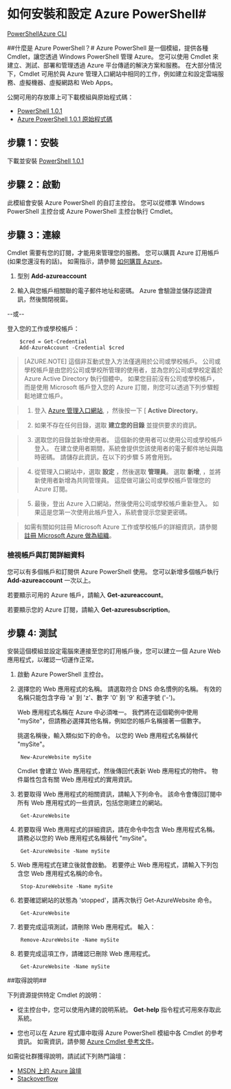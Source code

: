 <properties
    pageTitle="如何安裝和設定 Azure PowerShell"
    description="了解如何安裝和設定 Azure PowerShell。"
    editor="tysonn"
    manager="stevenka"
    documentationCenter=""
    services=""
    authors="coreyp-at-msft"/>

<tags
    ms.service="multiple"
    ms.workload="multiple"
    ms.tgt_pltfrm="powershell"
    ms.devlang="na"
    ms.topic="article"
    ms.date="12/02/2015"
    ms.author="coreyp"/>

# 如何安裝和設定 Azure PowerShell#

<div class="dev-center-tutorial-selector sublanding"><a href="/manage/install-and-configure-windows-powershell/" title="PowerShell" class="current">PowerShell</a><a href="/manage/install-and-configure-cli/" title="Azure CLI">Azure CLI</a></div>

##什麼是 Azure PowerShell？#
Azure PowerShell 是一個模組，提供各種 Cmdlet，讓您透過 Windows PowerShell 管理 Azure。 您可以使用 Cmdlet 來建立、測試、部署和管理透過 Azure 平台傳遞的解決方案和服務。 在大部分情況下，Cmdlet 可用於與 Azure 管理入口網站中相同的工作，例如建立和設定雲端服務、虛擬機器、虛擬網路和 Web Apps。

公開可用的存放庫上可下載模組與原始程式碼：

- [PowerShell 1.0.1](https://github.com/Azure/azure-powershell/releases/download/v1.0.1-November2015/azure-powershell.1.0.1.msi)
- [Azure PowerShell 1.0.1 原始程式碼](https://github.com/Azure/azure-powershell/archive/v1.0.1-November2015.zip)

<a id="Install"></a>
## 步驟 1：安裝
下載並安裝 [PowerShell 1.0.1](https://github.com/Azure/azure-powershell/releases/download/v1.0.1-November2015/azure-powershell.1.0.1.msi)
<a id="Connect"></a>

## 步驟 2：啟動
此模組會安裝 Azure PowerShell 的自訂主控台。 您可以從標準 Windows PowerShell 主控台或 Azure PowerShell 主控台執行 Cmdlet。

## 步驟 3：連線
Cmdlet 需要有您的訂閱，才能用來管理您的服務。 您可以購買 Azure 訂用帳戶 (如果您還沒有的話)。 如需指示，請參閱 [如何購買 Azure](http://go.microsoft.com/fwlink/p/?LinkId=320795)。

1. 型別 **Add-azureaccount**

2. 輸入與您帳戶相關聯的電子郵件地址和密碼。 Azure 會驗證並儲存認證資訊，然後關閉視窗。

--或--

登入您的工作或學校帳戶：

        $cred = Get-Credential
        Add-AzureAccount -Credential $cred

> [AZURE.NOTE] 這個非互動式登入方法僅適用於公司或學校帳戶。 公司或學校帳戶是由您的公司或學校所管理的使用者，並為您的公司或學校定義於 Azure Active Directory 執行個體中。 如果您目前沒有公司或學校帳戶，而是使用 Microsoft 帳戶登入您的 Azure 訂閱，則您可以透過下列步驟輕鬆地建立帳戶。

> 1. 登入 [Azure 管理入口網站](https://manage.windowsazure.com), ，然後按一下 [ **Active Directory**。

> 2. 如果不存在任何目錄，選取 **建立您的目錄** 並提供要求的資訊。

> 3. 選取您的目錄並新增使用者。 這個新的使用者可以使用公司或學校帳戶登入。 在建立使用者期間，系統會提供您該使用者的電子郵件地址與臨時密碼。 請儲存此資訊，在以下的步驟 5 將會用到。

> 4. 從管理入口網站中，選取 **設定** ，然後選取 **管理員**。 選取 **新增**, ，並將新使用者新增為共同管理員。 這麼做可讓公司或學校帳戶管理您的 Azure 訂閱。

> 5. 最後，登出 Azure 入口網站，然後使用公司或學校帳戶重新登入。 如果這是您第一次使用此帳戶登入，系統會提示您變更密碼。

> 如需有關如何註冊 Microsoft Azure 工作或學校帳戶的詳細資訊，請參閱 [註冊 Microsoft Azure 做為組織](sign-up-organization.md)。

### 檢視帳戶與訂閱詳細資料

您可以有多個帳戶和訂閱供 Azure PowerShell 使用。 您可以新增多個帳戶執行 **Add-azureaccount** 一次以上。

若要顯示可用的 Azure 帳戶，請輸入 **Get-azureaccount**。

若要顯示您的 Azure 訂閱，請輸入 **Get-azuresubscription**。

## 步驟 4: 測試<a id="Ex"></a>


安裝這個模組並設定電腦來連接至您的訂用帳戶後，您可以建立一個 Azure Web 應用程式，以確認一切運作正常。

1. 啟動 Azure PowerShell 主控台。

2. 選擇您的 Web 應用程式的名稱。 請選取符合 DNS 命名慣例的名稱。 有效的名稱只能包含字母 'a' 到 'z'、數字 '0' 到 '9' 和連字號 ('-')。

    Web 應用程式名稱在 Azure 中必須唯一。 我們將在這個範例中使用 "mySite"，但請務必選擇其他名稱，例如您的帳戶名稱接著一個數字。  

    挑選名稱後，輸入類似如下的命令。 以您的 Web 應用程式名稱替代 "mySite"。

        New-AzureWebsite mySite

    Cmdlet 會建立 Web 應用程式，然後傳回代表新 Web 應用程式的物件。 物件屬性包含有關 Web 應用程式的實用資訊。

3. 若要取得 Web 應用程式的相關資訊，請輸入下列命令。 該命令會傳回訂閱中所有 Web 應用程式的一些資訊，包括您剛建立的網站。

        Get-AzureWebsite

4. 若要取得 Web 應用程式的詳細資訊，請在命令中包含 Web 應用程式名稱。 請務必以您的 Web 應用程式名稱替代 "mySite"。

        Get-AzureWebsite -Name mySite

5. Web 應用程式在建立後就會啟動。 若要停止 Web 應用程式，請輸入下列包含您 Web 應用程式名稱的命令。

        Stop-AzureWebsite -Name mySite

6. 若要確認網站的狀態為 'stopped'，請再次執行 Get-AzureWebsite 命令。

        Get-AzureWebsite

7. 若要完成這項測試，請刪除 Web 應用程式。 輸入：  

        Remove-AzureWebsite -Name mySite

7. 若要完成這項工作，請確認已刪除 Web 應用程式。

        Get-AzureWebsite -Name mySite

##<a id="Help"></a>取得說明##

下列資源提供特定 Cmdlet 的說明：


-   從主控台中，您可以使用內建的說明系統。  **Get-help** 指令程式可用來存取此系統。 



- 您也可以在 Azure 程式庫中取得 Azure PowerShell 模組中各 Cmdlet 的參考資訊。 如需資訊，請參閱 [Azure Cmdlet 參考文件](https://msdn.microsoft.com/library/azure/dn708514.aspx)。

如需從社群獲得說明，請試試下列熱門論壇：

- [MSDN 上的 Azure 論壇]( http://go.microsoft.com/fwlink/p/?LinkId=320212)
- [Stackoverflow](http://go.microsoft.com/fwlink/?LinkId=320213)


